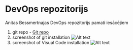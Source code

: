 
# DevOps repozitorijs

Anitas Bessmertnajas DevOps repozitorijs pamati iesācējiem

1. git repo - [Git repo](https://github.com/AnitaB21/devops_basics_anitabessmertnaja)
2. screenshot of git installation ![Alt text](/devops_basics/devops_basics_anitabessmertnaja/module_1/git.png)
3. screenshot of Visual Code installation ![Alt text](/devops_basics/devops_basics_anitabessmertnaja/module_1/vscode.png)